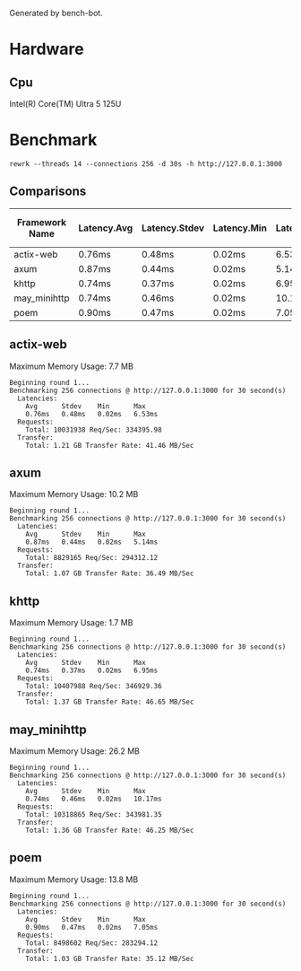 Generated by bench-bot.

# Hardware

## Cpu

Intel(R) Core(TM) Ultra 5 125U

# Benchmark

`rewrk --threads 14 --connections 256 -d 30s -h http://127.0.0.1:3000`

## Comparisons

| Framework Name | Latency.Avg | Latency.Stdev | Latency.Min | Latency.Max | Request.Total | Request.Req/Sec | Transfer.Total | Transfer.Rate | Max. Memory Usage |
|---|---|---|---|---|---|---|---|---|---|
|actix-web|0.76ms|0.48ms|0.02ms|6.53ms|10031938|334395.98|1.21GB|41.46MB/Sec|7.7MB|
|axum|0.87ms|0.44ms|0.02ms|5.14ms|8829165|294312.12|1.07GB|36.49MB/Sec|10.2MB|
|khttp|0.74ms|0.37ms|0.02ms|6.95ms|10407988|346929.36|1.37GB|46.65MB/Sec|1.7MB|
|may_minihttp|0.74ms|0.46ms|0.02ms|10.17ms|10318865|343981.35|1.36GB|46.25MB/Sec|26.2MB|
|poem|0.90ms|0.47ms|0.02ms|7.05ms|8498602|283294.12|1.03GB|35.12MB/Sec|13.8MB|

## actix-web

Maximum Memory Usage: 7.7 MB

```
Beginning round 1...
Benchmarking 256 connections @ http://127.0.0.1:3000 for 30 second(s)
  Latencies:
    Avg      Stdev    Min      Max      
    0.76ms   0.48ms   0.02ms   6.53ms   
  Requests:
    Total: 10031938 Req/Sec: 334395.98
  Transfer:
    Total: 1.21 GB Transfer Rate: 41.46 MB/Sec
```

## axum

Maximum Memory Usage: 10.2 MB

```
Beginning round 1...
Benchmarking 256 connections @ http://127.0.0.1:3000 for 30 second(s)
  Latencies:
    Avg      Stdev    Min      Max      
    0.87ms   0.44ms   0.02ms   5.14ms   
  Requests:
    Total: 8829165 Req/Sec: 294312.12
  Transfer:
    Total: 1.07 GB Transfer Rate: 36.49 MB/Sec
```

## khttp

Maximum Memory Usage: 1.7 MB

```
Beginning round 1...
Benchmarking 256 connections @ http://127.0.0.1:3000 for 30 second(s)
  Latencies:
    Avg      Stdev    Min      Max      
    0.74ms   0.37ms   0.02ms   6.95ms   
  Requests:
    Total: 10407988 Req/Sec: 346929.36
  Transfer:
    Total: 1.37 GB Transfer Rate: 46.65 MB/Sec
```

## may_minihttp

Maximum Memory Usage: 26.2 MB

```
Beginning round 1...
Benchmarking 256 connections @ http://127.0.0.1:3000 for 30 second(s)
  Latencies:
    Avg      Stdev    Min      Max      
    0.74ms   0.46ms   0.02ms   10.17ms  
  Requests:
    Total: 10318865 Req/Sec: 343981.35
  Transfer:
    Total: 1.36 GB Transfer Rate: 46.25 MB/Sec
```

## poem

Maximum Memory Usage: 13.8 MB

```
Beginning round 1...
Benchmarking 256 connections @ http://127.0.0.1:3000 for 30 second(s)
  Latencies:
    Avg      Stdev    Min      Max      
    0.90ms   0.47ms   0.02ms   7.05ms   
  Requests:
    Total: 8498602 Req/Sec: 283294.12
  Transfer:
    Total: 1.03 GB Transfer Rate: 35.12 MB/Sec
```
